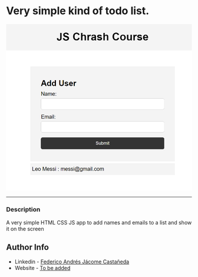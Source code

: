 # Very simple kind of todo list.

![Project Image](./main_img.png)

---

### Description
A very simple HTML CSS JS app to add names and emails to a list and show it on the screen


## Author Info

- Linkedin - [Federico Andrés Jácome Castañeda](https://www.linkedin.com/in/federicojacome/)
- Website - [To be added](https://github.com/federocky)



